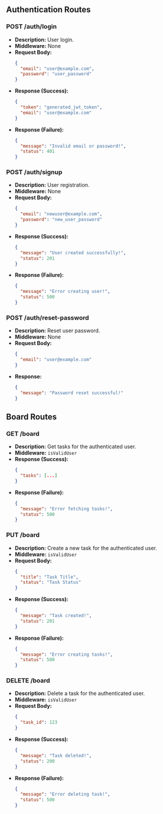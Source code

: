 ## Authentication Routes

### POST /auth/login

- **Description:** User login.
- **Middleware:** None
- **Request Body:**
  ```json
  {
    "email": "user@example.com",
    "password": "user_password"
  }
  ```
- **Response (Success):**
  ```json
  {
    "token": "generated_jwt_token",
    "email": "user@example.com"
  }
  ```
- **Response (Failure):**
  ```json
  {
    "message": "Invalid email or password!",
    "status": 401
  }
  ```

### POST /auth/signup

- **Description:** User registration.
- **Middleware:** None
- **Request Body:**
  ```json
  {
    "email": "newuser@example.com",
    "password": "new_user_password"
  }
  ```
- **Response (Success):**
  ```json
  {
    "message": "User created successfully!",
    "status": 201
  }
  ```
- **Response (Failure):**
  ```json
  {
    "message": "Error creating user!",
    "status": 500
  }
  ```

### POST /auth/reset-password

- **Description:** Reset user password.
- **Middleware:** None
- **Request Body:**
  ```json
  {
    "email": "user@example.com"
  }
  ```
- **Response:**
  ```json
  {
    "message": "Password reset successful!"
  }
  ```

## Board Routes

### GET /board

- **Description:** Get tasks for the authenticated user.
- **Middleware:** `isValidUser`
- **Response (Success):**
  ```json
  {
    "tasks": [...]
  }
  ```
- **Response (Failure):**
  ```json
  {
    "message": "Error fetching tasks!",
    "status": 500
  }
  ```

### PUT /board

- **Description:** Create a new task for the authenticated user.
- **Middleware:** `isValidUser`
- **Request Body:**
  ```json
  {
    "title": "Task Title",
    "status": "Task Status"
  }
  ```
- **Response (Success):**
  ```json
  {
    "message": "Task created!",
    "status": 201
  }
  ```
- **Response (Failure):**
  ```json
  {
    "message": "Error creating tasks!",
    "status": 500
  }
  ```

### DELETE /board

- **Description:** Delete a task for the authenticated user.
- **Middleware:** `isValidUser`
- **Request Body:**
  ```json
  {
    "task_id": 123
  }
  ```
- **Response (Success):**
  ```json
  {
    "message": "Task deleted!",
    "status": 200
  }
  ```
- **Response (Failure):**
  ```json
  {
    "message": "Error deleting task!",
    "status": 500
  }
  ```
